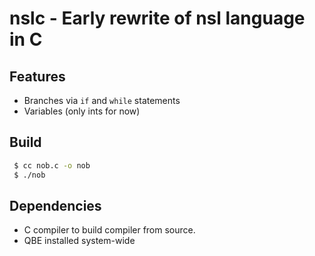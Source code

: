 # nslc - Early rewrite of nsl language in C

## Features
 - Branches via `if` and `while` statements
 - Variables (only ints for now)

## Build
```bash
 $ cc nob.c -o nob
 $ ./nob
```

## Dependencies
 - C compiler to build compiler from source.
 - QBE installed system-wide

